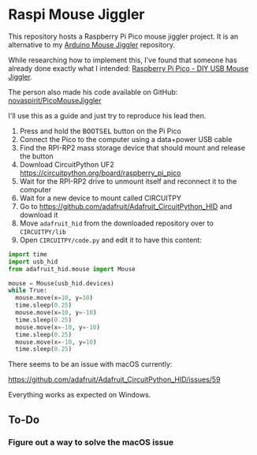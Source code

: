 # Raspi Mouse Jiggler

This repository hosts a Raspberry Pi Pico mouse jiggler project. It is an
alternative to my [Arduino Mouse Jiggler] repository.

[Arduino Mouse Jiggler]: https://github.com/TomasHubelbauer/arduino-mouse-jiggler

While researching how to implement this, I've found that someone has already
done exactly what I intended: [Raspberry Pi Pico - DIY USB Mouse Jiggler].

[Raspberry Pi Pico - DIY USB Mouse Jiggler]: https://www.youtube.com/watch?v=MjCFJCfq8ko

The person also made his code available on GitHub: [novaspirit/PicoMouseJiggler]

[novaspirit/PicoMouseJiggler]: https://github.com/novaspirit/PicoMouseJiggler

I'll use this as a guide and just try to reproduce his lead then.

1. Press and hold the <kbd>BOOTSEL</kbd> button on the Pi Pico
2. Connect the Pico to the computer using a data+power USB cable
3. Find the RPI-RP2 mass storage device that should mount and release the button
4. Download CircuitPython UF2 https://circuitpython.org/board/raspberry_pi_pico
5. Wait for the RPI-RP2 drive to unmount itself and reconnect it to the computer
6. Wait for a new device to mount called CIRCUITPY
7. Go to https://github.com/adafruit/Adafruit_CircuitPython_HID and download it
8. Move `adafruit_hid` from the downloaded repository over to `CIRCUITPY/lib`
9. Open `CIRCUITPY/code.py` and edit it to have this content:

```python
import time
import usb_hid
from adafruit_hid.mouse import Mouse

mouse = Mouse(usb_hid.devices)
while True:
  mouse.move(x=10, y=10)
  time.sleep(0.25)
  mouse.move(x=10, y=-10)
  time.sleep(0.25)
  mouse.move(x=-10, y=-10)
  time.sleep(0.25)
  mouse.move(x=-10, y=10)
  time.sleep(0.25)
```

There seems to be an issue with macOS currently:

https://github.com/adafruit/Adafruit_CircuitPython_HID/issues/59

Everything works as expected on Windows.

## To-Do

### Figure out a way to solve the macOS issue
